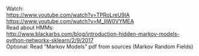 Watch:<br/>
https://www.youtube.com/watch?v=TPRoLreU9lA <br/>
https://www.youtube.com/watch?v=M_IIW0VYMEA <br/>
Read about HMMs:<br/>
http://www.blackarbs.com/blog/introduction-hidden-markov-models-python-networkx-sklearn/2/9/2017 <br/>
Optional: Read “Markov Models” pdf from sources (Markov Random Fields) <br/>
